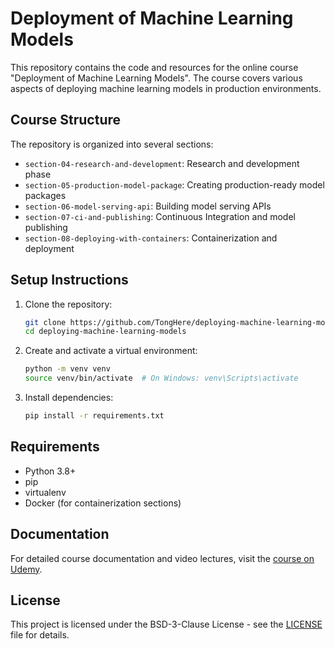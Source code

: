 # Deployment of Machine Learning Models

This repository contains the code and resources for the online course "Deployment of Machine Learning Models". The course covers various aspects of deploying machine learning models in production environments.

## Course Structure

The repository is organized into several sections:

- `section-04-research-and-development`: Research and development phase
- `section-05-production-model-package`: Creating production-ready model packages
- `section-06-model-serving-api`: Building model serving APIs
- `section-07-ci-and-publishing`: Continuous Integration and model publishing
- `section-08-deploying-with-containers`: Containerization and deployment

## Setup Instructions

1. Clone the repository:
   ```bash
   git clone https://github.com/TongHere/deploying-machine-learning-models.git
   cd deploying-machine-learning-models
   ```

2. Create and activate a virtual environment:
   ```bash
   python -m venv venv
   source venv/bin/activate  # On Windows: venv\Scripts\activate
   ```

3. Install dependencies:
   ```bash
   pip install -r requirements.txt
   ```

## Requirements

- Python 3.8+
- pip
- virtualenv
- Docker (for containerization sections)

## Documentation

For detailed course documentation and video lectures, visit the [course on Udemy](https://www.udemy.com/deployment-of-machine-learning-models/?couponCode=TIDREPO).

## License

This project is licensed under the BSD-3-Clause License - see the [LICENSE](LICENSE) file for details.
